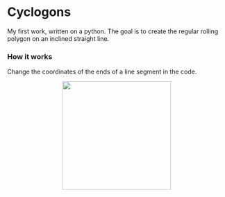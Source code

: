 # Cyclogons
My first work, written on a python.
The goal is to create the regular rolling polygon on an inclined straight line.

### How it works
Change the coordinates of the ends of a line segment in the code.
<p align="center">
  <img src="https://github.com/kazakov24alex/cyclogons/tree/master/docs/pic1.png" width="250"/>
</p>
